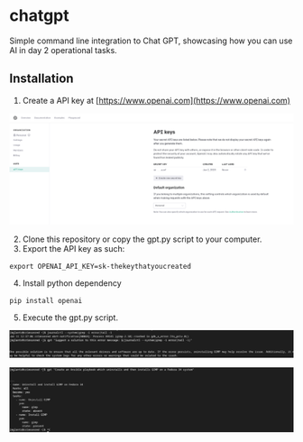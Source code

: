 # chatgpt
Simple command line integration to Chat GPT, showcasing how you can use AI in day 2 operational tasks.

## Installation

1. Create a API key at [https://www.openai.com](https://www.openai.com)

![Creation of API key](chatgpt.png?raw=true "Title")

2. Clone this repository or copy the gpt.py script to your computer.
3. Export the API key as such:
```
export OPENAI_API_KEY=sk-thekeythatyoucreated
```
4. Install python dependency
```
pip install openai
```

5. Execute the gpt.py script.

![Example of usage](chatgptusage.png?raw=true "Title")

![Example of usage](chatgptusage2.png?raw=true "Title")
